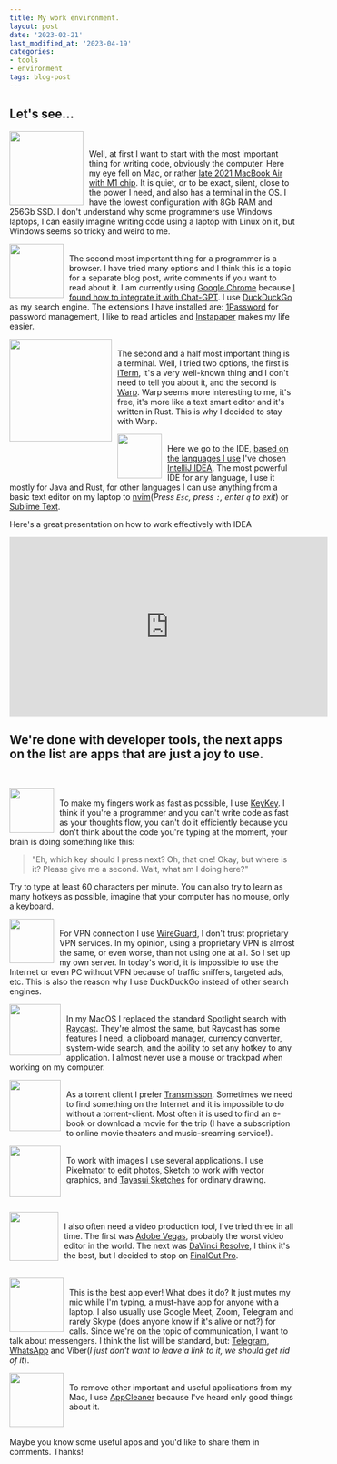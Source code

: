 ```yaml
---
title: My work environment.
layout: post
date: '2023-02-21'
last_modified_at: '2023-04-19'
categories:
- tools
- environment
tags: blog-post
---
```

## Let's see...
[<img style="float: left; margin-right: 10px;" src="https://external-content.duckduckgo.com/iu/?u=https%3A%2F%2Ffreepngimg.com%2Fdownload%2Fapple%2F58687-logo-computer-apple-icons-free-hd-image.png&f=1&nofb=1&ipt=6b67f1d4e3a1dd672bb36a6d0c6dfbcba5cf3bffb681e8823bfb4c5612f25d31&ipo=images" width="130"/>](https://www.apple.com) <br/>
<!--more-->
Well, at first I want to start with the most important thing for writing code, obviously the computer. Here my eye fell on Mac, or rather [late 2021 MacBook Air with M1 chip](https://support.apple.com/kb/SP825?locale=en_US). It is quiet, or to be exact, silent, close to the power I need, and also has a terminal in the OS. I have the lowest configuration with 8Gb RAM and 256Gb SSD. I don't understand why some programmers use Windows laptops, I can easily imagine writing code using a laptop with Linux on it, but Windows seems so tricky and weird to me.
<br/>

[<img style="float: left; margin-right: 10px;" src="https://external-content.duckduckgo.com/iu/?u=https%3A%2F%2Fwww.techora.net%2Fwp-content%2Fuploads%2F2017%2F10%2FGoogle-Chrome-for-MAC.png&f=1&nofb=1&ipt=98b84cb6babe21920b5367e4b77df6bec59804aea79f3d3f408555e5626f34f0&ipo=images" width="95"/>](https://www.google.com/intl/en/chrome/)<br/>
The second most important thing for a programmer is a browser. I have tried many options and I think this is a topic for a separate blog post, write comments if you want to read about it. I am currently using [Google Chrome](https://www.google.com/intl/en/chrome/) because [I found how to integrate it with Chat-GPT](https://github.com/adamlui/userscripts/tree/master/chatgpt/duckduckgpt). I use [DuckDuckGo](https://duckduckgo.com/) as my search engine. The extensions I have installed are: [1Password](https://1password.com/downloads/mac/) for password management, I like to read articles and [Instapaper](https://www.instapaper.com/u) makes my life easier.

[<img style="float: left; margin-right: 10px;" src="https://external-content.duckduckgo.com/iu/?u=https%3A%2F%2Fgyazo.com%2F54f26d830c36f65fb4b8a89a554bdd75%2Fmax_size%2F1000&f=1&nofb=1&ipt=81642921db010bda7370e659696e6050a6c0db85fd8013ff5af3509c94fe3d0c&ipo=images" width="180"/>](https://www.warp.dev/) <br/>
The second and a half most important thing is a terminal. Well, I tried two options, the first is [iTerm](https://iterm2.com/), it's a very well-known thing and I don't need to tell you about it, and the second is [Warp](https://www.warp.dev/). Warp seems more interesting to me, it's free, it's more like a text smart editor and it's written in Rust. This is why I decided to stay with Warp.
<br/>

[<img style="float: left; margin-right: 10px;" src="https://external-content.duckduckgo.com/iu/?u=http%3A%2F%2Flogonoid.com%2Fimages%2Fintellij-idea-logo.png&f=1&nofb=1&ipt=80e21dfb3e7de50c8489181ad6fca3847b36b636f39cdec0c489ff79b62f3c68&ipo=images" width="78"/>](https://www.jetbrains.com/idea/) <br/>
Here we go to the IDE, [based on the languages I use](/about/) I've chosen [IntelliJ IDEA](https://www.jetbrains.com/idea/). The most powerful IDE for any language, I use it mostly for Java and Rust, for other languages I can use anything from a basic text editor on my laptop to [nvim](https://neovim.io/)(*Press `Esc`, press `:`, enter `q` to exit*) or [Sublime Text](https://www.sublimetext.com/).

Here's a great presentation on how to work effectively with IDEA

<iframe width="560" height="315" src="https://www.youtube.com/embed/_rj7dx6c5R8" title="YouTube video player" frameborder="0" allow="accelerometer; autoplay; clipboard-write; encrypted-media; gyroscope; picture-in-picture; web-share" allowfullscreen></iframe>

<br/>

## We're done with developer tools, the next apps on the list are apps that are just a joy to use.
<br/>

[<img style="float: left; margin-right: 10px;" src="https://imgix.setapp.com/app/274/6864/icon-1667153417-635ebe099b4a8.png?auto=format%2Ccompress&dpr=2&ixlib=php-3.3.1&q=75&w=128" width="78"/>](https://setapp.com/apps/keykey-typing-tutor)<br/>
To make my fingers work as fast as possible, I use [KeyKey](https://setapp.com/apps/keykey-typing-tutor). I think if you're a programmer and you can't write code as fast as your thoughts flow, you can't do it efficiently because you don't think about the code you're typing at the moment, your brain is doing something like this:

  > "Eh, which key should I press next? Oh, that one! Okay, but where is it? Please give me a second. Wait, what am I doing here?"

Try to type at least 60 characters per minute. You can also try to learn as many hotkeys as possible, imagine that your computer has no mouse, only a keyboard.

[<img style="float: left; margin-right: 10px;" src="https://external-content.duckduckgo.com/iu/?u=https%3A%2F%2Fcdn.icon-icons.com%2Ficons2%2F2699%2FPNG%2F512%2Fwireguard_logo_icon_168760.png&f=1&nofb=1&ipt=72d853549a1ed14e478d5ddef30b806c50923cc5d77aa1cbb3881d6f6394b60b&ipo=images" width="78"/>](https://www.wireguard.com/)<br/>
For VPN connection I use [WireGuard](https://www.wireguard.com/), I don't trust proprietary VPN services. In my opinion, using a proprietary VPN is almost the same, or even worse, than not using one at all. So I set up my own server. In today's world, it is impossible to use the Internet or even PC without VPN because of traffic sniffers, targeted ads, etc. This is also the reason why I use DuckDuckGo instead of other search engines. 

[<img style="float: left; margin-right: 10px;" src="https://external-content.duckduckgo.com/iu/?u=https%3A%2F%2Fwww.eu-startups.com%2Fwp-content%2Fuploads%2F2021%2F03%2Fraycast.png&f=1&nofb=1&ipt=a0801b5825f719279ddfffc70cdedd21b1817fa4661c6ee5b08ed05eb9d7b7af&ipo=images" width="90"/>](https://www.raycast.com/)<br/>
In my MacOS I replaced the standard Spotlight search with [Raycast](https://www.raycast.com/). They're almost the same, but Raycast has some features I need, a clipboard manager, currency converter, system-wide search, and the ability to set any hotkey to any application. I almost never use a mouse or trackpad when working on my computer.


[<img style="float: left; margin-right: 10px;" src="https://external-content.duckduckgo.com/iu/?u=https%3A%2F%2Fwww.rapidseedbox.com%2Fwp-content%2Fuploads%2FTransmission_icon.png&f=1&nofb=1&ipt=89cdd81b7f0731be1d7c85626d3d38504d91e7f9e77ed0b4af29bd05aaab9643&ipo=images" width="90"/>](https://transmissionbt.com/)<br/>
As a torrent client I prefer [Transmisson](https://transmissionbt.com/). Sometimes we need to find something on the Internet and it is impossible to do without a torrent-client. Most often it is used to find an e-book or download a movie for the trip (I have a subscription to online movie theaters and music-sreaming service!).


[<img style="float: left; margin-right: 10px;" src="https://external-content.duckduckgo.com/iu/?u=https%3A%2F%2Ftidbits.com%2Fuploads%2F2018%2F06%2FPixelmator-Pro-1-icon.png&f=1&nofb=1&ipt=01a6f0c47dddbf175ccdea34d48319de8b77fa8f57921ed05f7092e7390d07a3&ipo=images" width="90"/>](https://www.pixelmator.com/pro/)<br/>
To work with images I use several applications. I use [Pixelmator](https://www.pixelmator.com/pro/) to edit photos, [Sketch](https://www.sketch.com/) to work with vector graphics, and [Tayasui Sketches](https://www.tayasui.com/sketches/) for ordinary drawing.<br/><br/><br/>

[<img style="float: left; margin-right: 10px;" src="https://external-content.duckduckgo.com/iu/?u=https%3A%2F%2Fcdn.icon-icons.com%2Ficons2%2F3053%2FPNG%2F512%2Ffinal_cut_pro_macos_bigsur_icon_190177.png&f=1&nofb=1&ipt=10eeb3a48d421a273a658b886945b8599cf8832b69b3021fae85a935c5e824c2&ipo=images" width="86"/>](https://www.apple.com/final-cut-pro/)<br/>
I also often need a video production tool, I've tried three in all time. The first was [Adobe Vegas](https://www.vegascreativesoftware.com/us/), probably the worst video editor in the world. The next was [DaVinci Resolve](https://www.blackmagicdesign.com/products/davinciresolve), I think it's the best, but I decided to stop on [FinalCut Pro](https://www.apple.com/final-cut-pro/).<br/><br/>

[<img style="float: left; margin-right: 10px;" src="https://external-content.duckduckgo.com/iu/?u=https%3A%2F%2Funclack.app%2Fimages%2Fappicon.png&f=1&nofb=1&ipt=e52bb961fedb1e495291016c7fcfb7f364604e045013fe3ceac043a624cbc3e3&ipo=images" width="95"/>](https://www.pixelmator.com/pro/)<br/>
This is the best app ever! What does it do? It just mutes my mic while I'm typing, a must-have app for anyone with a laptop. I also usually use Google Meet, Zoom, Telegram and rarely Skype (does anyone know if it's alive or not?) for calls. Since we're on the topic of communication, I want to talk about messengers. I think the list will be standard, but: [Telegram](https://telegram.org/), [WhatsApp](https://www.whatsapp.com/) and Viber(*I just don't want to leave a link to it, we should get rid of it*).

[<img style="float: left; margin-right: 10px;" src="https://external-content.duckduckgo.com/iu/?u=http%3A%2F%2Fcore4.staticworld.net%2Fimages%2Farticle%2F2015%2F10%2Fappcleaner-icon-100623013-large.png&f=1&nofb=1&ipt=4f2a6b4192486d478e86a8a27ea2598af11333d7cd8b02c0bc7e9f79d3262370&ipo=images
" width="95"/>](https://freemacsoft.net/appcleaner/)<br/>
To remove other important and useful applications from my Mac, I use [AppCleaner](https://freemacsoft.net/appcleaner/) because I've heard only good things about it.

<br/>

Maybe you know some useful apps and you'd like to share them in comments. Thanks!
